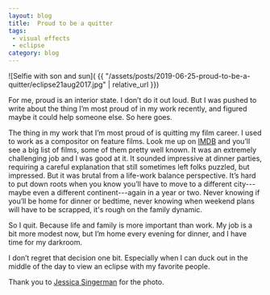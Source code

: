 ```yaml
---
layout: blog
title:  Proud to be a quitter
tags: 
 - visual effects
 - eclipse
category: blog
---
```


![Selfie with son and sun]( {{ "/assets/posts/2019-06-25-proud-to-be-a-quitter/eclipse21aug2017.jpg" | relative_url }})

For me, proud is an interior state. I don’t do it out loud. But I was pushed to write about the thing I’m most proud of in my work recently, and figured maybe it could help someone else. So here goes.

The thing in my work that I’m most proud of is quitting my film career. I used to work as a compositor on feature films. Look me up on [IMDB](https://www.imdb.com/name/nm2320204/) and you’ll see a big list of films, some of them pretty well known. It was an extremely challenging job and I was good at it. It sounded impressive at dinner parties, requiring a careful explanation that still sometimes left folks puzzled, but impressed. But it was brutal from a life-work balance perspective. It’s hard to put down roots when you know you’ll have to move to a different city---maybe even a different continent---again in a year or two. Never knowing if you’ll be home for dinner or bedtime, never knowing when weekend plans will have to be scrapped, it's rough on the family dynamic.  

So I quit. Because life and family is more important than work. My job is a bit more modest now, but I’m home every evening for dinner, and I have time for my darkroom. 

I don’t regret that decision one bit. Especially when I can duck out in the middle of the day to view an eclipse with my favorite people. 

Thank you to [Jessica Singerman](https://www.jessicasingerman.com/) for the photo. 
